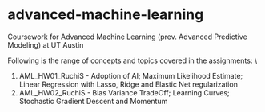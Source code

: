 # advanced-machine-learning
Coursework for Advanced Machine Learning (prev. Advanced Predictive Modeling) at UT Austin 

Following is the range of concepts and topics covered in the assignments:  \
  1. AML_HW01_RuchiS - Adoption of AI; Maximum Likelihood Estimate; Linear Regression with Lasso, Ridge and Elastic Net regularization
  2. AML_HW02_RuchiS - Bias Variance TradeOff; Learning Curves; Stochastic Gradient Descent and Momentum 
